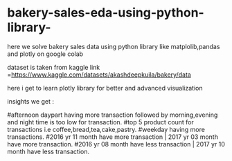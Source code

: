 # bakery-sales-eda-using-python-library-

here we solve bakery sales data using python library like matplolib,pandas and plotly on google colab

dataset is taken from kaggle link =https://www.kaggle.com/datasets/akashdeepkuila/bakery/data

here i get to learn plotly library for better and advanced visualization   

insights we get :

#afternoon daypart having more transaction followed by morning,evening and night time is too low for transaction.
#top 5 product count for transactions i.e coffee,bread,tea,cake,pastry.
#weekday having more transactions.
#2016 yr 11 month have more transaction | 2017 yr 03 month have more transaction.
#2016 yr 08 month have less transaction | 2017 yr 10 month have less transaction.
